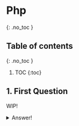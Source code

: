 <!-- ---
layout: default
title: Php
nav_order: 2
permalink: /php
--- -->

# Php
{: .no_toc }

## Table of contents
{: .no_toc }
1. TOC
{:toc}


## 1. First Question
WIP!

<details markdown="1">
<summary>Answer!</summary>
Sample answer
</details>